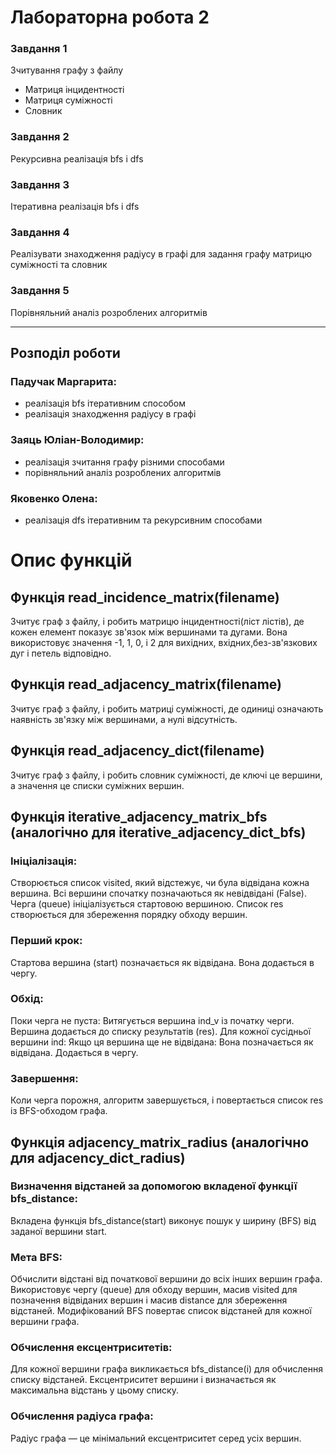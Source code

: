 # Лабораторна робота 2


### Завдання 1
Зчитування графу з файлу
- Матриця інцидентності
- Матриця суміжності
- Словник


### Завдання 2
Рекурсивна реалізація bfs і dfs


### Завдання 3 
Ітеративна реалізація bfs і dfs


### Завдання 4
Реалізувати знаходження радіусу в графі для задання графу матрицю суміжності та словник


### Завдання 5
Порівняльний аналіз розроблених алгоритмів


---
## Розподіл роботи

### Падучак Маргарита:
- реалізація bfs ітеративним способом
- реалізація знаходження радіусу в графі

### Заяць Юліан-Володимир:
- реалізація зчитання графу різними способами
- порівняльний аналіз розроблених алгоритмів

### Яковенко Олена:
- реалізація dfs ітеративним та рекурсивним способами


# Опис функцій

## Функція read_incidence_matrix(filename)
Зчитує граф з файлу, і робить матрицю інцидентності(ліст лістів), де кожен елемент показує зв'язок між вершинами та дугами. Вона використовує значення -1, 1, 0, і 2 для вихідних, вхідних,без-зв'язкових дуг і петель відповідно.

## Функція read_adjacency_matrix(filename)
Зчитує граф з файлу, і робить матриці суміжності, де одиниці означають наявність зв'язку між вершинами, а нулі відсутність.

## Функція read_adjacency_dict(filename)
Зчитує граф з файлу, і робить словник суміжності, де ключі це вершини, а значення це списки суміжних вершин.

## Функція iterative_adjacency_matrix_bfs (аналогічно для iterative_adjacency_dict_bfs)
### Ініціалізація:
  Створюється список visited, який відстежує, чи була відвідана кожна вершина. Всі вершини спочатку позначаються як невідвідані (False).
  Черга (queue) ініціалізується стартовою вершиною.
  Список res створюється для збереження порядку обходу вершин.
### Перший крок:
  Стартова вершина (start) позначається як відвідана.
  Вона додається в чергу.
### Обхід:
  Поки черга не пуста:
    Витягується вершина ind_v із початку черги.
    Вершина додається до списку результатів (res).
    Для кожної сусідньої вершини ind:
      Якщо ця вершина ще не відвідана:
        Вона позначається як відвідана.
        Додається в чергу.
### Завершення:
  Коли черга порожня, алгоритм завершується, і повертається список res із BFS-обходом графа.

## Функція adjacency_matrix_radius (аналогічно для adjacency_dict_radius)
### Визначення відстаней за допомогою вкладеної функції bfs_distance:
  Вкладена функція bfs_distance(start) виконує пошук у ширину (BFS) від заданої вершини start.
### Мета BFS:
  Обчислити відстані від початкової вершини до всіх інших вершин графа.
  Використовує чергу (queue) для обходу вершин, масив visited для позначення відвіданих вершин і масив distance для збереження відстаней.
  Модифікований BFS повертає список відстаней для кожної вершини графа.
### Обчислення ексцентриситетів:
  Для кожної вершини графа викликається bfs_distance(i) для обчислення списку відстаней.
  Ексцентриситет вершини i визначається як максимальна відстань у цьому списку.
### Обчислення радіуса графа:
  Радіус графа — це мінімальний ексцентриситет серед усіх вершин.
